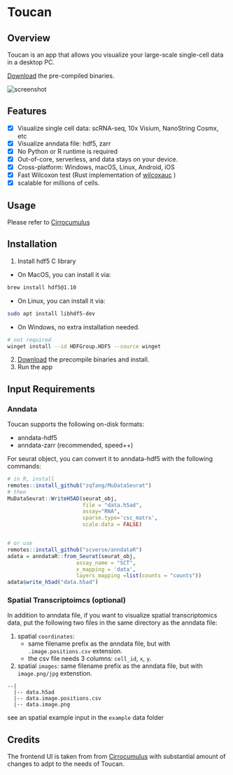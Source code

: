 # Toucan

## Overview

Toucan is an app that allows you visualize your large-scale single-cell data in a desktop PC.

[Download](https://github.com/zqfang/toucan/releases) the pre-compiled binaries.


![screenshot](./toucan.gif)


## Features

- [x] Visualize single cell data: scRNA-seq, 10x Visium, NanoString Cosmx, etc
- [x] Visualize anndata file: hdf5, zarr
- [x] No Python or R runtime is required
- [x] Out-of-core, serverless, and data stays on your device.  
- [x] Cross-platform: Windows, macOS, Linux, Android, iOS
- [x] Fast Wilcoxon test (Rust implementation of [wilcoxauc](https://github.com/immunogenomics/presto) )
- [x] scalable for millions of cells.  

## Usage

Please refer to [Cirrocumulus](https://cirrocumulus.readthedocs.io/en/latest/documentation.html)

## Installation

1. Install hdf5 C library

- On MacOS, you can install it via: 

```bash
brew install hdf5@1.10
```

- On Linux, you can install it via: 

```bash
sudo apt install libhdf5-dev
```

- On Windows, no extra installation needed.
      
```bash
# not required
winget install --id HDFGroup.HDF5 --source winget
```
2. [Download](https://github.com/zqfang/toucan/releases) the precompile binaries and install.
3. Run the app

## Input Requirements

### Anndata

Toucan supports the following on-disk formats:

- anndata-hdf5
- anndata-zarr (recommended, speed++)


For seurat object, you can convert it to anndata-hdf5 with the following commands:

```R
# in R, install
remotes::install_github("zqfang/MuDataSeurat")
# then
MuDataSeurat::WriteH5AD(seurat_obj, 
                        file = "data.h5ad", 
                        assay="RNA",
                        sparse.type='csc_matrx', 
                        scale.data = FALSE)


# or use 
remotes::install_github("scverse/anndataR")
adata = anndataR::from_Seurat(seurat_obj, 
                      assay_name = "SCT", 
                      x_mapping = 'data', 
                      layers_mapping =list(counts = "counts"))
adata$write_h5ad("data.h5ad")
```
### Spatial Transcriptoimcs (optional)

In addition to anndata file, if you want to visualize spatial transcriptomics data, 
put the following two files in the same directory as the anndata file:

1. spatial `coordinates`: 
   - same filename prefix as the anndata file, but with `.image.positions.csv` extension.
   - the csv file needs 3 columns: `cell_id`, `x`, `y`.
2. spatial `images`: same filename prefix as the anndata file, but with `image.png/jpg` extenstion.

```
--|
  |-- data.h5ad
  |-- data.image.positions.csv
  |-- data.image.png
```

see an spatial example input in the `example` data folder


## Credits

The frontend UI is taken from from [Cirrocumulus](https://github.com/lilab-bcb/cirrocumulus) with substantial amount of changes to adpt to the needs of Toucan.
